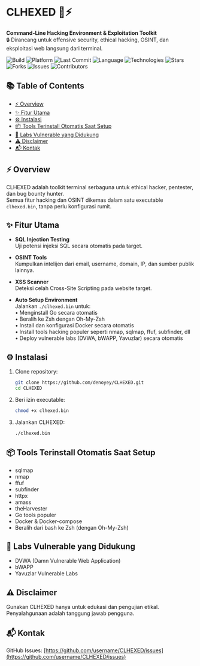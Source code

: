 # CLHEXED 🧠⚡

**Command-Line Hacking Environment & Exploitation Toolkit**  
🔒 Dirancang untuk offensive security, ethical hacking, OSINT, dan eksploitasi web langsung dari terminal.

<p align="center">

![Build](https://img.shields.io/badge/build-stable-brightgreen?style=flat-square)
![Platform](https://img.shields.io/badge/platform-linux-blue?style=flat-square)
![Last Commit](https://img.shields.io/github/last-commit/denoyey/CLHEXED?style=flat-square)
![Language](https://img.shields.io/github/languages/top/denoyey/CLHEXED?style=flat-square)
![Technologies](https://img.shields.io/badge/technologies-Python%20%7C%20C-yellow?style=flat-square)
![Stars](https://img.shields.io/github/stars/denoyey/CLHEXED?style=flat-square)
![Forks](https://img.shields.io/github/forks/denoyey/CLHEXED?style=flat-square)
![Issues](https://img.shields.io/github/issues/denoyey/CLHEXED?style=flat-square)
![Contributors](https://img.shields.io/github/contributors/denoyey/CLHEXED?style=flat-square)

</p>


## 📚 Table of Contents

- [⚡ Overview](#-overview)
- [✨ Fitur Utama](#-fitur-utama)
- [⚙️ Instalasi](#️-instalasi)
- [📦 Tools Terinstall Otomatis Saat Setup](#-tools-terinstall-otomatis-saat-setup)
- [🧪 Labs Vulnerable yang Didukung](#-labs-vulnerable-yang-didukung)
- [⚠️ Disclaimer](#️-disclaimer)
- [📬 Kontak](#-kontak)


## ⚡ Overview

CLHEXED adalah toolkit terminal serbaguna untuk ethical hacker, pentester, dan bug bounty hunter.  
Semua fitur hacking dan OSINT dikemas dalam satu executable `clhexed.bin`, tanpa perlu konfigurasi rumit.


## ✨ Fitur Utama

- **SQL Injection Testing**  
  Uji potensi injeksi SQL secara otomatis pada target.

- **OSINT Tools**  
  Kumpulkan intelijen dari email, username, domain, IP, dan sumber publik lainnya.

- **XSS Scanner**  
  Deteksi celah Cross-Site Scripting pada website target.

- **Auto Setup Environment**  
  Jalankan `./clhexed.bin` untuk:  
  • Menginstall Go secara otomatis  
  • Beralih ke Zsh dengan Oh-My-Zsh  
  • Install dan konfigurasi Docker secara otomatis  
  • Install tools hacking populer seperti nmap, sqlmap, ffuf, subfinder, dll  
  • Deploy vulnerable labs (DVWA, bWAPP, Yavuzlar) secara otomatis


## ⚙️ Instalasi

1. Clone repository:

   ```bash
   git clone https://github.com/denoyey/CLHEXED.git
   cd CLHEXED
   ```

2. Beri izin executable:

   ```bash
   chmod +x clhexed.bin
   ```

3. Jalankan CLHEXED:

   ```bash
   ./clhexed.bin
   ```


## 📦 Tools Terinstall Otomatis Saat Setup

- sqlmap  
- nmap  
- ffuf  
- subfinder  
- httpx  
- amass  
- theHarvester  
- Go tools populer  
- Docker & Docker-compose  
- Beralih dari bash ke Zsh (dengan Oh-My-Zsh)


## 🧪 Labs Vulnerable yang Didukung

- DVWA (Damn Vulnerable Web Application)  
- bWAPP  
- Yavuzlar Vulnerable Labs  


## ⚠️ Disclaimer

Gunakan CLHEXED hanya untuk edukasi dan pengujian etikal.  
Penyalahgunaan adalah tanggung jawab pengguna.


## 📬 Kontak

GitHub Issues: [https://github.com/username/CLHEXED/issues](https://github.com/username/CLHEXED/issues)
